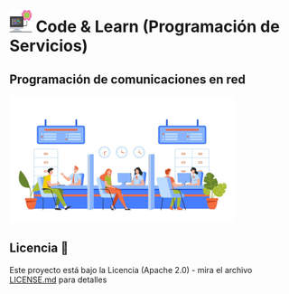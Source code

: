 <div style="align: justify; ">

# <img src=../../../images/computer.png width="40"> Code & Learn (Programación de Servicios)

## Programación de comunicaciones en red

<div style="align: center; ">

<img src=images/client-request.png width="400">

</div>

## Licencia 📄

Este proyecto está bajo la Licencia (Apache 2.0) - mira el archivo [LICENSE.md](../../../LICENSE) para detalles

</div>